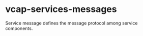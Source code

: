vcap-services-messages
======================

Service message defines the message protocol among service components. 
